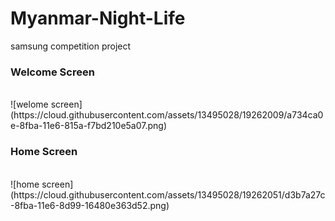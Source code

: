 # Myanmar-Night-Life
samsung competition project

<h3>Welcome Screen</h3>
<br/>
![welome screen](https://cloud.githubusercontent.com/assets/13495028/19262009/a734ca0e-8fba-11e6-815a-f7bd210e5a07.png)

<h3>Home Screen</h3>
<br/>
![home screen](https://cloud.githubusercontent.com/assets/13495028/19262051/d3b7a27c-8fba-11e6-8d99-16480e363d52.png)
